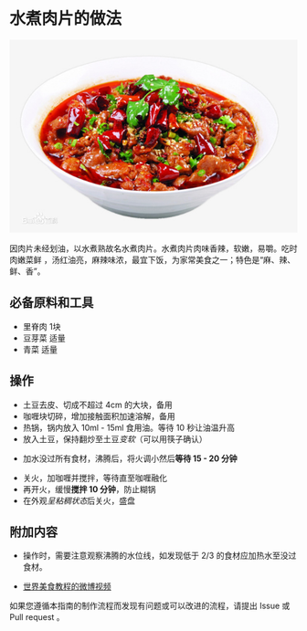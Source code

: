 
# 水煮肉片的做法

![水煮肉片成品](./水煮肉片.jpg)

因肉片未经划油，以水煮熟故名水煮肉片。水煮肉片肉味香辣，软嫩，易嚼。吃时肉嫩菜鲜 ，汤红油亮，麻辣味浓，最宜下饭，为家常美食之一；特色是“麻、辣、鲜、香”。

## 必备原料和工具

- 里脊肉 1块
- 豆芽菜 适量
- 青菜 适量

## 操作

<!-- 在这里详细描述做菜的全部流程。 -->
<!-- 不允许使用不精准描述的词汇，例如：`适量`、`少量`、`中量`、`适当`。 -->
<!-- 在这里，如果操作的食材不是“全部食材”而是“部分食材”，也必须指明。否则默认指定的是全部原料。例如这里‘土豆’表示‘全部准备好的土豆’。 -->
- 土豆去皮、切成不超过 4cm 的大块，备用
- 咖喱块切碎，增加接触面积加速溶解，备用
- 热锅，锅内放入 10ml - 15ml 食用油。等待 10 秒让油温升高
- 放入土豆，保持翻炒至土豆*变软*（可以用筷子确认）
<!-- 对于可以自行斟酌加量的食材，必须给出建议的范围 -->
- 加水没过所有食材，沸腾后，将火调小然后**等待 15 - 20 分钟**
<!-- 在描述过程时不得加入上文或原材料中未提及的食材。凡是需要等待的步骤必须给出`等待时间计算公式`或`结束一个步骤的判断标准` -->
- 关火，加咖喱并搅拌，等待直至咖喱融化
- 再开火，缓慢**搅拌 10 分钟**，防止糊锅
- 在外观*呈粘稠状态*后关火，盛盘

## 附加内容

<!-- 在这里额外补充一些注意事项、参考资料、安全须知等。 -->
- 操作时，需要注意观察沸腾的水位线，如发现低于 2/3 的食材应加热水至没过食材。

- [世界美食教程的微博视频](http://t.cn/EJ77yFy)

<!-- 必须保留下面的文字。 -->
如果您遵循本指南的制作流程而发现有问题或可以改进的流程，请提出 Issue 或 Pull request 。

<!-- 在提交 Pull Request 前，请删除模板中的所有注释。 -->
